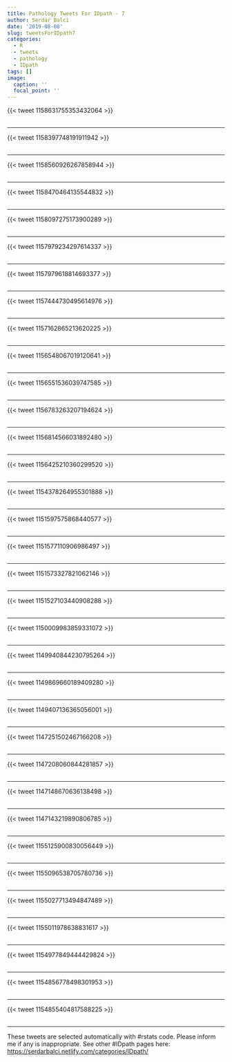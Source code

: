 ```yaml
---
title: Pathology Tweets For IDpath - 7
author: Serdar Balci
date: '2019-08-08'
slug: tweetsForIDpath7
categories:
  - R
  - tweets
  - pathology
  - IDpath
tags: []
image:
  caption: ''
  focal_point: ''
---
```



{{< tweet 1158631755353432064 >}}
<br>
<br>
<hr>
{{< tweet 1158397748191911942 >}}
<br>
<br>
<hr>
{{< tweet 1158560926267858944 >}}
<br>
<br>
<hr>
{{< tweet 1158470464135544832 >}}
<br>
<br>
<hr>
{{< tweet 1158097275173900289 >}}
<br>
<br>
<hr>
{{< tweet 1157979234297614337 >}}
<br>
<br>
<hr>
{{< tweet 1157979618814693377 >}}
<br>
<br>
<hr>
{{< tweet 1157444730495614976 >}}
<br>
<br>
<hr>
{{< tweet 1157162865213620225 >}}
<br>
<br>
<hr>
{{< tweet 1156548067019120641 >}}
<br>
<br>
<hr>
{{< tweet 1156551536039747585 >}}
<br>
<br>
<hr>
{{< tweet 1156783263207194624 >}}
<br>
<br>
<hr>
{{< tweet 1156814566031892480 >}}
<br>
<br>
<hr>
{{< tweet 1156425210360299520 >}}
<br>
<br>
<hr>
{{< tweet 1154378264955301888 >}}
<br>
<br>
<hr>
{{< tweet 1151597575868440577 >}}
<br>
<br>
<hr>
{{< tweet 1151577110906986497 >}}
<br>
<br>
<hr>
{{< tweet 1151573327821062146 >}}
<br>
<br>
<hr>
{{< tweet 1151527103440908288 >}}
<br>
<br>
<hr>
{{< tweet 1150009983859331072 >}}
<br>
<br>
<hr>
{{< tweet 1149940844230795264 >}}
<br>
<br>
<hr>
{{< tweet 1149869660189409280 >}}
<br>
<br>
<hr>
{{< tweet 1149407136365056001 >}}
<br>
<br>
<hr>
{{< tweet 1147251502467166208 >}}
<br>
<br>
<hr>
{{< tweet 1147208060844281857 >}}
<br>
<br>
<hr>
{{< tweet 1147148670636138498 >}}
<br>
<br>
<hr>
{{< tweet 1147143219890806785 >}}
<br>
<br>
<hr>
{{< tweet 1155125900830056449 >}}
<br>
<br>
<hr>
{{< tweet 1155096538705780736 >}}
<br>
<br>
<hr>
{{< tweet 1155027713494847489 >}}
<br>
<br>
<hr>
{{< tweet 1155011978638831617 >}}
<br>
<br>
<hr>
{{< tweet 1154977849444429824 >}}
<br>
<br>
<hr>
{{< tweet 1154856778498301953 >}}
<br>
<br>
<hr>
{{< tweet 1154855404817588225 >}}
<br>
<br>
<hr>


These tweets are selected automatically with #rstats code. Please inform me if any is inappropriate.
See other #IDpath pages here: https://serdarbalci.netlify.com/categories/IDpath/
